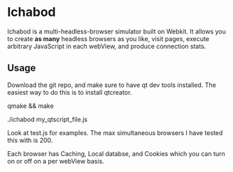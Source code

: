 # Ichabod

Ichabod is a multi-headless-browser simulator built on Webkit. It allows you to create **as many** headless browsers as you like, visit pages,
execute arbitrary JavaScript in each webView, and produce connection stats.

## Usage

Download the git repo, and make sure to have qt dev tools installed. The easiest way to do this is to install qtcreator.

qmake && make

./ichabod my_qtscript_file.js

Look at test.js for examples. The max simultaneous browsers I have tested this with is 200.

Each browser has Caching, Local databse, and Cookies which you can turn on or off on a per webView basis.
